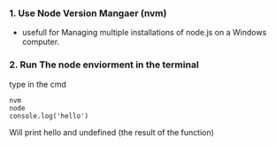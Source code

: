 ### 1. Use Node Version Mangaer (nvm)
- usefull for Managing multiple installations of node.js on a Windows computer.

### 2. Run The node enviorment in the terminal
type in the cmd
```
nvm
node
console.log('hello')
```
Will print hello and undefined (the result of the function)

